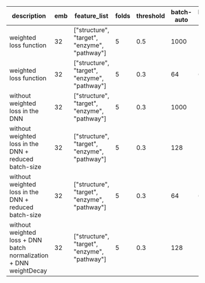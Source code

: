 | description | emb | feature_list | folds | threshold | batch-auto | batch-model | epoch-auto | epoch-model | dropout | accuracy | auc | f1 | aupr | recall | specificity | precision | 
|-------------|-----|--------------|-------|-----------|------------|-------------|------------|-------------|---------|----------|-----|----|--|--|--|--|
| weighted loss function | 32 | ["structure", "target", "enzyme", "pathway"] | 5 | 0.5 | 1000 | 1000 | 10 | 10 | 0.4 | 12% | 51% | - |
| weighted loss function | 32 | ["structure", "target", "enzyme", "pathway"] | 5 | 0.3 | 64 | 64 | 1000 | 1000 | 0.4 | 11% | 47% | - |
| without weighted loss in the DNN | 32 | ["structure", "target", "enzyme", "pathway"] | 5 | 0.3 | 1000 | 1000 | 10 | 10 | 0.4 | 88% | 56% | - |
| without weighted loss in the DNN + reduced batch-size | 32 | ["structure", "target", "enzyme", "pathway"] | 5 | 0.3 | 128 | 128 | 10 | 10 | 0.4 | 86% | 58% | - |
| without weighted loss in the DNN + reduced batch-size | 32 | ["structure", "target", "enzyme", "pathway"] | 5 | 0.3 | 64 | 64 | 10 | 10 | 0.4 | 88% | 59% | f1 |
| without weighted loss + DNN batch normalization + DNN weightDecay | 32 | ["structure", "target", "enzyme", "pathway"] | 5 | 0.3 | 128 | 128 | 10 | 10 | 0.4 | 11% | 50% | f1 |